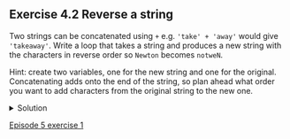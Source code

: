 ## Exercise 4.2 Reverse a string
Two strings can be concatenated using `+` e.g. `'take' + 'away'` would give `'takeaway'`. Write a loop that takes a string and produces a new string with the characters in reverse order so `Newton` becomes `notweN`.

Hint: create two variables, one for the new string and one for the original. Concatenating adds onto the end of the string, so plan ahead what order you want to add characters from the original string to the new one.

<details>
<summary>Solution
</summary>

<img src="fig/ex4.2.PNG">


</details>

[Episode 5 exercise 1](episode5_ex1.md)
